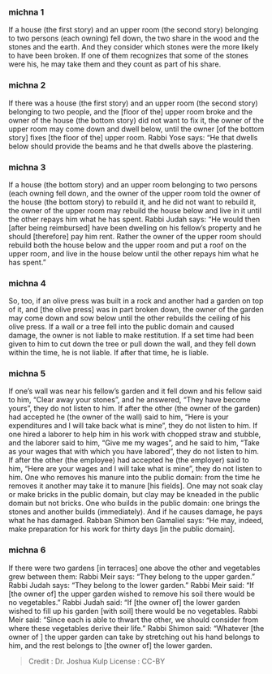 
### michna 1
If a house (the first story) and an upper room (the second story) belonging to two persons (each owning) fell down, the two share in the wood and the stones and the earth. And they consider which stones were the more likely to have been broken. If one of them recognizes that some of the stones were his, he may take them and they count as part of his share.

### michna 2
If there was a house (the first story) and an upper room (the second story) belonging to two people, and the [floor of the] upper room broke and the owner of the house (the bottom story) did not want to fix it, the owner of the upper room may come down and dwell below, until the owner [of the bottom story] fixes [the floor of the] upper room. Rabbi Yose says:  “He that dwells below should provide the beams and he that dwells above the plastering.

### michna 3
If a house (the bottom story) and an upper room belonging to two persons (each owning fell down, and the owner of the upper room told the owner of the house (the bottom story) to rebuild it, and he did not want to rebuild it, the owner of the upper room may rebuild the house below and live in it until the other repays him what he has spent. Rabbi Judah says:  “He would then [after being reimbursed] have been dwelling on his fellow’s property and he should [therefore] pay him rent.  Rather the owner of the upper room should rebuild both the house below and the upper room and put a roof on the upper room, and live in the house below until the other repays him what he has spent.”

### michna 4
So, too, if an olive press was built in a rock and another had a garden on top of it, and [the olive press] was in part broken down, the owner of the garden may come down and sow below until the other rebuilds the ceiling of his olive press. If a wall or a tree fell into the public domain and caused damage, the owner is not liable to make restitution. If a set time had been given to him to cut down the tree or pull down the wall, and they fell down within the time, he is not liable. If after that time, he is liable.

### michna 5
If one’s wall was near his fellow’s garden and it fell down and his fellow said to him, “Clear away your stones”, and he answered, “They have become yours”, they do not listen to him. If after the other (the owner of the garden) had accepted he (the owner of the wall) said to him, “Here is your expenditures and I will take back what is mine”, they do not listen to him. If one hired a laborer to help him in his work with chopped straw and stubble, and the laborer said to him, “Give me my wages”, and he said to him, “Take as your wages that with which you have labored”, they do not listen to him. If after the other (the employee) had accepted he (the employer) said to him, “Here are your wages and I will take what is mine”, they do not listen to him. One who removes his manure into the public domain:  from the time he removes it another may take it to manure [his fields]. One may not soak clay or make bricks in the public domain, but clay may be kneaded in the public domain but not bricks. One who builds in the public domain:  one brings the stones and another builds (immediately). And if he causes damage, he pays what he has damaged. Rabban Shimon ben Gamaliel says:  “He may, indeed, make preparation for his work for thirty days [in the public domain].

### michna 6
If there were two gardens [in terraces] one above the other and vegetables grew between them: Rabbi Meir says:  “They belong to the upper garden.” Rabbi Judah says:  “They belong to the lower garden.” Rabbi Meir said:  “If [the owner of] the upper garden wished to remove his soil there would be no vegetables.” Rabbi Judah said: “If [the owner of] the lower garden wished to fill up his garden [with soil] there would be no vegetables. Rabbi Meir said:  “Since each is able to thwart the other, we should consider from where these vegetables derive their life.” Rabbi Shimon said:  “Whatever [the owner of ] the upper garden can take by stretching out his hand belongs to him, and the rest belongs to [the owner of] the lower garden.

>Credit : Dr. Joshua Kulp
>License : CC-BY